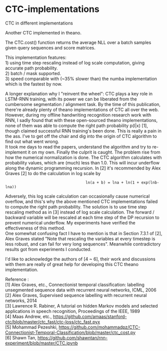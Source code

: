 # CTC-implementations
CTC in different implementations

 Another CTC implemented in theano.  
 
 The CTC.cost() function returns the average NLL over a batch samples given query sequences and score matrices. 
 
 This implementation features:  
    1) using time step rescaling instead of log scale computation, giving accurate path probability.  
    2) batch / mask supported.  
    3) speed comparable with (~35% slower than) the numba implementation which is the fastest by now.  
    
 A longer explanation why I "reinvent the wheel": 
     CTC plays a key role in LSTM-RNN training, with its power we can be liberated from the cumbersome segmentation /
 alignment task. By the time of this publication, there're already plenty of theano implementations of CTC all over the
 web. However, during my offline handwriting recognition research work with RNN, I sadly found that with these open-sourced
 theano implementations, none of them was able to compute the right path probability p(l|x) [1], though claimed successful
 RNN training's been done. This is really a pain in the ass. I've to get off the chair and dig into the origin of CTC
 algorithm to find out what went wrong.  
     It took me days to read the papers, understand the algorithm and try to re-implement it on my own. Finally the culprit
 is caught. The problem rise from how the numerical normalization is done. The CTC algorithm calculates with probability
 values, which are (much) less than 1.0. This will incur underflow along the dynamic programming recursion. In [2] it's
 recommended by Alex Graves [2] to do the calculation in log scale by  
 
                                        ln(a + b) = lna + ln(1 + exp(lnb-lna))  
                                        
 Adversely, this log scale calculation can occasionally cause numerical overflow, and this's why the above mentioned CTC
 implementations failed to compute the right path probability. The solution is to use time step rescaling method as in [3]
 instead of log scale calculation. The forward / backward variable will be rescaled at each time step of the DP recursion
 to prevent numerical underflow. My experiments have verified the effectiveness of this method.  
 One somewhat confusing fact I have to mention is that in Section 7.3.1 of [2], Alex Graves stated "Note that rescaling
 the variables at every timestep is less robust, and can fail for very long sequences". Meanwhile contradictory results
 got from experiments I conducted.  
 
 I'd like to acknowledge the authors of [4 ~ 6], their work and discussions with them are really of great help for developing
 this CTC theano implementation.  
 
 Reference :  
              [1] Alex Graves, etc., Connectionist temporal classification: labelling unsegmented sequence data with recurrent neural networks, ICML, 2006  
              [2] Alex Graves, Supervised sequence labelling with recurrent neural networks, 2014  
              [3] Lawrence R. Rabiner, A tutorial on hidden Markov models and selected applications in speech recognition, Proceedings of the IEEE, 1989  
              [4] Maas Andrew, etc., https://github.com/amaas/stanford-ctc/blob/master/ctc_fast/ctc-loss/ctc_fast.pyx  
              [5] Mohammad Pezeshki, https://github.com/mohammadpz/CTC-Connectionist-Temporal-Classification/blob/master/ctc_cost.py  
              [6] Shawn Tan, https://github.com/shawntan/rnn-experiment/blob/master/CTC.ipynb  
              

